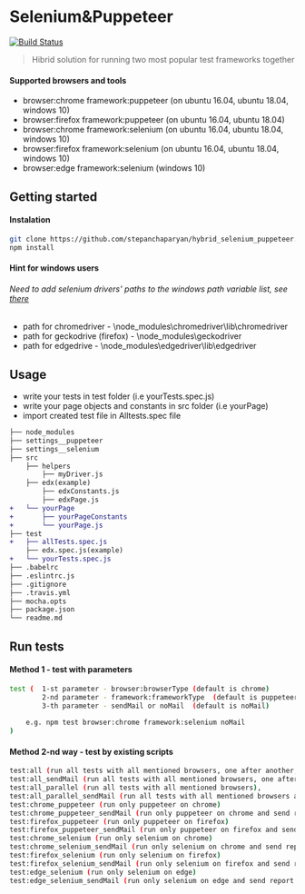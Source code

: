 # Selenium&Puppeteer

[![Build Status](https://travis-ci.org/stepanchaparyan/hybrid_selenium_puppeteer.svg?branch=master)](https://travis-ci.org/stepanchaparyan/hybrid_selenium_puppeteer)

> Hibrid solution for running two most popular test frameworks together

#### Supported browsers and tools
* browser:chrome framework:puppeteer (on ubuntu 16.04, ubuntu 18.04, windows 10)
* browser:firefox framework:puppeteer (on ubuntu 16.04, ubuntu 18.04)
* browser:chrome framework:selenium (on ubuntu 16.04, ubuntu 18.04, windows 10)
* browser:firefox framework:selenium  (on ubuntu 16.04, ubuntu 18.04, windows 10)
* browser:edge framework:selenium  (windows 10)


## Getting started
#### Instalation
```sh
git clone https://github.com/stepanchaparyan/hybrid_selenium_puppeteer.git
npm install
```

#### Hint for windows users
###### Need to add selenium drivers' paths to the windows path variable list, see  [there](https://docs.alfresco.com/4.2/tasks/fot-addpath.html)
* path for chromedriver - \node_modules\chromedriver\lib\chromedriver
* path for geckodrive (firefox) - \node_modules\geckodriver
* path for edgedrive - \node_modules\edgedriver\lib\edgedriver

## Usage
* write your tests in test folder (i.e yourTests.spec.js)
* write your page objects and constants in src folder (i.e yourPage)
* import created test file in Alltests.spec file

```diff
├── node_modules
├── settings__puppeteer
├── settings__selenium
├── src
    ├── helpers
        ├── myDriver.js
    ├── edx(example)
        ├── edxConstants.js
        ├── edxPage.js
+   └── yourPage
+       ├── yourPageConstants
+       └── yourPage.js
├── test
+   ├── allTests.spec.js
    ├── edx.spec.js(example)
+   └── yourTests.spec.js
├── .babelrc
├── .eslintrc.js
├── .gitignore
├── .travis.yml
├── mocha.opts
├── package.json
└── readme.md
```

## Run tests
#### Method 1 - test with parameters
```sh
test (  1-st parameter - browser:browserType (default is chrome)
        2-nd parameter - framework:frameworkType  (default is puppeteer) 
        3-th parameter - sendMail or noMail  (default is noMail)
        
    e.g. npm test browser:chrome framework:selenium noMail
)

```
#### Method 2-nd way - test by existing scripts
```sh
test:all (run all tests with all mentioned browsers, one after another, without sending report mail)
test:all_sendMail (run all tests with all mentioned browsers, one after another, with sending report mail)
test:all_parallel (run all tests with all mentioned browsers),
test:all_parallel_sendMail (run all tests with all mentioned browsers and send mail), 
test:chrome_puppeteer (run only puppeteer on chrome)
test:chrome_puppeteer_sendMail (run only puppeteer on chrome and send report mail)
test:firefox_puppeteer (run only puppeteer on firefox)
test:firefox_puppeteer_sendMail (run only puppeteer on firefox and send report mail) 
test:chrome_selenium (run only selenium on chrome)
test:chrome_selenium_sendMail (run only selenium on chrome and send report mail)
test:firefox_selenium (run only selenium on firefox)
test:firefox_selenium_sendMail (run only selenium on firefox and send report mail)
test:edge_selenium (run only selenium on edge)
test:edge_selenium_sendMail (run only selenium on edge and send report mail)
```
	
